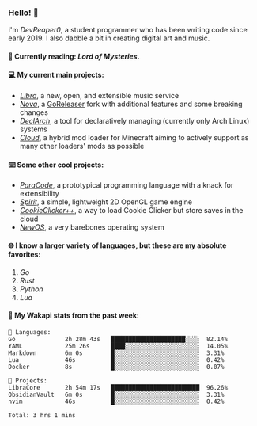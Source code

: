 ### Hello! 👋

I'm _DevReaper0_, a student programmer who has been writing code since early 2019. I also dabble a bit in creating digital art and music.

#### 📖 Currently reading: *Lord of Mysteries*.

#### 💻 My current main projects:

-   _[Libra](https://github.com/LibraMusic)_, a new, open, and extensible music service
-   _[Nova](https://github.com/LibraMusic/Nova)_, a [GoReleaser](https://github.com/goreleaser/goreleaser) fork with additional features and some breaking changes
-   _[DeclArch](https://github.com/DevReaper0/declarch)_, a tool for declaratively managing (currently only Arch Linux) systems
-   _[Cloud](https://github.com/CloudLoaderMC/CloudLoader)_, a hybrid mod loader for Minecraft aiming to actively support as many other loaders' mods as possible

#### ⌨️ Some other cool projects:

-   _[ParaCode](https://github.com/ParaCodeLang/ParaCode)_, a prototypical programming language with a knack for extensibility
-   _[Spirit](https://gitlab.com/DevReaper0/SpiritEngine)_, a simple, lightweight 2D OpenGL game engine
-   _[CookieClicker++](https://github.com/DevReaper0/CookieClickerPlusPlus)_, a way to load Cookie Clicker but store saves in the cloud
-   _[NewOS](https://github.com/DevReaper0/NewOS)_, a very barebones operating system

#### 🌐 I know a larger variety of languages, but these are my absolute favorites:

1. _Go_
2. _Rust_
3. _Python_
4. _Lua_

#### 📡 My Wakapi stats from the past week:

```text
💾 Languages:
Go              2h 28m 43s   █████████████████████░░░░  82.14%
YAML            25m 26s      ████░░░░░░░░░░░░░░░░░░░░░  14.05%
Markdown        6m 0s        █░░░░░░░░░░░░░░░░░░░░░░░░  3.31%
Lua             46s          █░░░░░░░░░░░░░░░░░░░░░░░░  0.42%
Docker          8s           █░░░░░░░░░░░░░░░░░░░░░░░░  0.07%

💼 Projects:
LibraCore       2h 54m 17s   █████████████████████████  96.26%
ObsidianVault   6m 0s        █░░░░░░░░░░░░░░░░░░░░░░░░  3.31%
nvim            46s          █░░░░░░░░░░░░░░░░░░░░░░░░  0.42%

Total: 3 hrs 1 mins
```
